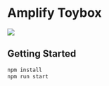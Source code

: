 # Amplify Toybox

[![](https://img.youtube.com/vi/IaUhPAJre34/0.jpg)](https://www.youtube.com/watch?v=IaUhPAJre34)

## Getting Started

```bash
npm install
npm run start
```